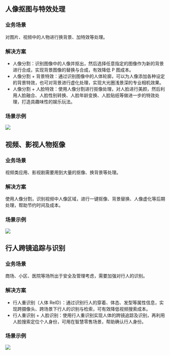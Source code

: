 ## 人像抠图与特效处理
### 业务场景
对图片、视频中的人物进行换背景、加特效等处理。
### 解决方案
- 人像分割：识别图像中的人像并抠出，然后选择任意指定的图像作为新的背景进行合成，实现背景图像的替换与合成，有效降低 P 图成本。
- 人像分割 + 背景特效：通过识别图像中的人体轮廓，可以为人像添加各种设定的背景特效，也可对背景进行虚化处理，实现大光圈浅景深的专业相机效果。
- 人像分割 + 人脸特效：使用人像分割进行抠像处理，对人脸进行美颜，然后利用人脸融合、人脸性别转换、人脸年龄变换、人脸贴纸等做进一步的特效处理，打造具趣味性的娱乐玩法。
 
### 场景示例
![](https://main.qcloudimg.com/raw/04f0b9ce65cf14a1a3cda327caeaff5d.png)

## 视频、影视人物抠像
### 业务场景
视频类应用、影视剧需要用到大量的抠像、换背景等处理。
### 解决方案
使用人像分割，识别视频中人像区域，进行一键抠像、背景替换、人像虚化等后期处理，帮助节约时间及成本。

### 场景示例
![](https://main.qcloudimg.com/raw/2e6033b706e237377233c8a6c7bea9a8.png)

## 行人跨镜追踪与识别
### 业务场景
商场、小区、医院等场所出于安全及管理考虑，需要加强对行人的识别。
### 解决方案
- 行人重识别（人体 ReID）：通过识别行人的穿着、体态、发型等属性信息，实现跨摄像头、跨场景下行人的识别与检索，可有效降低视频搜索成本。 
- 行人重识别 + 人脸识别：使用行人重识别实现人体的跨镜追踪及识别，再利用人脸搜索定位个人身份，可用在智慧零售场景，帮助确认行人身份。

### 场景示例
![](https://main.qcloudimg.com/raw/90e4ec23daa7bc11d0ade52a2b68e2d2.png)


